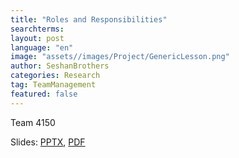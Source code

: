 ```yaml
---
title: "Roles and Responsibilities"
searchterms:
layout: post
language: "en"
image: "assets//images/Project/GenericLesson.png"
author: SeshanBrothers
categories: Research
tag: TeamManagement
featured: false
---
```

Team 4150<br>


Slides:
 <a href="/translations/en-us/TeamManagement/RolesResponsibilities.pptx">PPTX</a>,
 <a href="/translations/en-us/TeamManagement/RolesResponsibilities.pdf">PDF</a>
